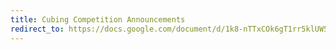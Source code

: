 ```yaml
---
title: Cubing Competition Announcements
redirect_to: https://docs.google.com/document/d/1k8-nTTxCOk6gT1rr5klUW5sSvCuk1ZjojS9rd8-0ZUM/edit?usp=sharing
---
```

